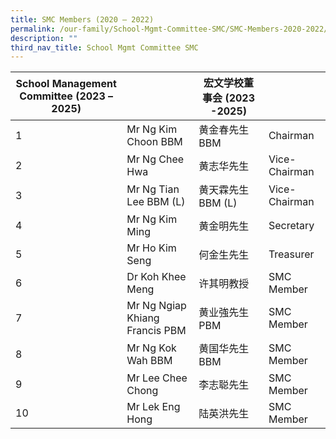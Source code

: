 ```yaml
---
title: SMC Members (2020 – 2022)
permalink: /our-family/School-Mgmt-Committee-SMC/SMC-Members-2020-2022/
description: ""
third_nav_title: School Mgmt Committee SMC
---
```

| School Management Committee (2023 – 2025) |                                 | 宏文学校董事会 (2023 -2025) |               |
|-------------------------------------------|---------------------------------|-----------------------------|---------------|
| 1                                         | Mr Ng Kim Choon  BBM            | 黄金春先生 BBM              | Chairman      |
| 2                                         | Mr Ng Chee Hwa                  | 黄志华先生                  | Vice-Chairman |
| 3                                         | Mr Ng Tian Lee  BBM (L)         | 黄天霖先生 BBM (L)          | Vice-Chairman |
| 4                                         | Mr Ng Kim Ming                  | 黄金明先生                  | Secretary     |
| 5                                         | Mr Ho Kim Seng                  | 何金生先生                  | Treasurer     |
| 6                                         | Dr Koh Khee Meng                | 许其明教授                  | SMC Member    |
| 7                                         | Mr Ng Ngiap Khiang Francis  PBM | 黄业強先生 PBM              | SMC Member    |
| 8                                         | Mr Ng Kok Wah  BBM              | 黄国华先生 BBM              | SMC Member    |
| 9                                         | Mr Lee Chee Chong               | 李志聪先生                  | SMC Member    |
| 10                                        | Mr Lek Eng Hong                 | 陆英洪先生                  | SMC Member    |
